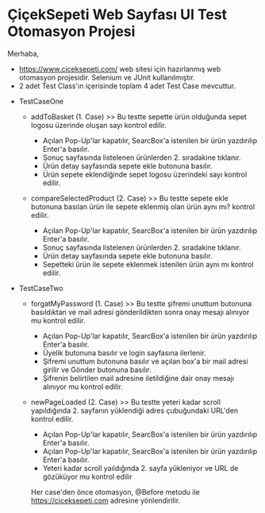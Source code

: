 # ÇiçekSepeti Web Sayfası UI Test Otomasyon Projesi

Merhaba, 
- https://www.ciceksepeti.com/ web sitesi için hazırlanmış web otomasyon projesidir. Selenium ve JUnit kullanılmıştır.
- 2 adet Test Class'ın içerisinde toplam 4 adet Test Case mevcuttur.



* TestCaseOne
  - addToBasket (1. Case)  >> Bu testte sepette ürün olduğunda sepet logosu üzerinde oluşan sayı kontrol edilir.
    * Açılan Pop-Up'lar kapatılır, SearcBox'a istenilen bir ürün yazdırılıp Enter'a basılır.
    * Sonuç sayfasında listelenen ürünlerden 2. sıradakine tıklanır.
    * Ürün detay sayfasında sepete ekle butonuna basılır.
    * Ürün sepete eklendiğinde sepet logosu üzerindeki sayı kontrol edilir.
    
    
  - compareSelectedProduct (2. Case)  >> Bu testte sepete ekle butonuna basılan ürün ile sepete eklenmiş olan ürün aynı mı? kontrol edilir.
    * Açılan Pop-Up'lar kapatılır, SearcBox'a istenilen bir ürün yazdırılıp Enter'a basılır.
    * Sonuç sayfasında listelenen ürünlerden 2. sıradakine tıklanır.
    * Ürün detay sayfasında sepete ekle butonuna basılır.
    * Sepetteki ürün ile sepete eklenmek istenilen ürün aynı mı kontrol edilir.
    
    
* TestCaseTwo
  - forgatMyPassword (1. Case)  >> Bu testte şifremi unuttum butonuna basıldıktan ve mail adresi gönderildikten sonra onay mesajı alınıyor mu kontrol edilir.
    * Açılan Pop-Up'lar kapatılır, SearcBox'a istenilen bir ürün yazdırılıp Enter'a basılır.
    * Üyelik butonuna basılır ve login sayfasına ilerlenir.
    * Şifremi unuttum butonuna basılır ve açılan box'a bir mail adresi girilir ve Gönder butonuna basılır.
    * Şifrenin belirtilen mail adresine iletildiğine dair onay mesajı alınıyor mu kontrol edilir.
    
  - newPageLoaded (2. Case)  >> Bu testte yeteri kadar scroll yapıldığında 2. sayfanın yüklendiği adres çubuğundaki URL'den kontrol edilir.
    * Açılan Pop-Up'lar kapatılır, SearcBox'a istenilen bir ürün yazdırılıp Enter'a basılır.
    * Açılan Pop-Up'lar kapatılır, SearcBox'a istenilen bir ürün yazdırılıp Enter'a basılır.
    * Yeteri kadar scroll yaıldığında 2. sayfa yükleniyor ve URL de gözüküyor mu kontrol edilir
    
    Her case'den önce otomasyon, @Before metodu ile https://ciceksepeti.com adresine yönlendirilir.
